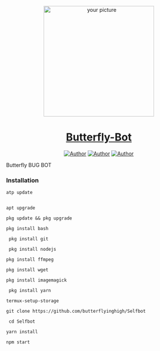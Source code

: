 <p align="center">  
  <a href="https://whatsapp.com/channel/0029VaDK8ZUDjiOhwFS1cP2j">
    <img alt="your picture" height="300" src="https://telegra.ph/file/b8bda8d243f53c191a69b.jpg">
    <h1 align="center">Butterfly-Bot</h1>
  </a>
</p>
<p align="center">
<a href="https://github.com/butterflyinghigh"><img title="Author" src="https://img.shields.io/badge/Butterfly-black?style=for-the-badge&logo=Github"></a> <a href="https://whatsapp.com/channel/"><img title="Author" src="https://img.shields.io/badge/CHANNEL-black?style=for-the-badge&logo=whatsapp"></a> <a href="https://wa.me/923192173398"><img title="Author" src="https://img.shields.io/badge/CHAT US-black?style=for-the-badge&logo=whatsapp"></a>

 Butterfly BUG BOT
### Installation

```
atp update
   

apt upgrade

pkg update && pkg upgrade

pkg install bash

 pkg install git

 pkg install nodejs

pkg install ffmpeg

pkg install wget

pkg install imagemagick

 pkg install yarn

termux-setup-storage
```

```
git clone https://github.com/butterflyinghigh/Selfbot
```
```
 cd Selfbot
```
```
yarn install
  ```
    
```
npm start
```
